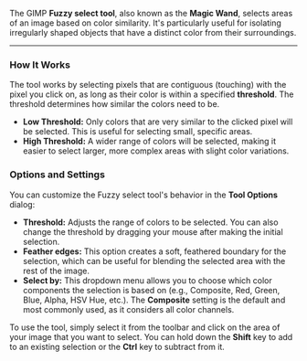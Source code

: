The GIMP **Fuzzy select tool**, also known as the **Magic Wand**, selects areas of an image based on color similarity. It's particularly useful for isolating irregularly shaped objects that have a distinct color from their surroundings.

***

### How It Works

The tool works by selecting pixels that are contiguous (touching) with the pixel you click on, as long as their color is within a specified **threshold**. The threshold determines how similar the colors need to be.

* **Low Threshold:** Only colors that are very similar to the clicked pixel will be selected. This is useful for selecting small, specific areas.
* **High Threshold:** A wider range of colors will be selected, making it easier to select larger, more complex areas with slight color variations.

### Options and Settings

You can customize the Fuzzy select tool's behavior in the **Tool Options** dialog:

* **Threshold:** Adjusts the range of colors to be selected. You can also change the threshold by dragging your mouse after making the initial selection.
* **Feather edges:** This option creates a soft, feathered boundary for the selection, which can be useful for blending the selected area with the rest of the image.
* **Select by:** This dropdown menu allows you to choose which color components the selection is based on (e.g., Composite, Red, Green, Blue, Alpha, HSV Hue, etc.). The **Composite** setting is the default and most commonly used, as it considers all color channels.

To use the tool, simply select it from the toolbar and click on the area of your image that you want to select. You can hold down the **Shift** key to add to an existing selection or the **Ctrl** key to subtract from it. 